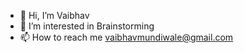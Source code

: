 - 👋 Hi, I’m Vaibhav
- 👀 I’m interested in Brainstorming
- 📫 How to reach me vaibhavmundiwale@gmail.com

<!---
vaibhav1896/vaibhav1896 is a ✨ special ✨ repository because its `README.md` (this file) appears on your GitHub profile.
You can click the Preview link to take a look at your changes.
--->
